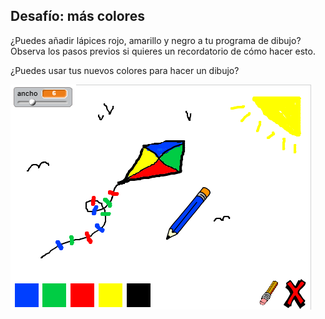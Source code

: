 ## Desafío: más colores

¿Puedes añadir lápices rojo, amarillo y negro a tu programa de dibujo? Observa los pasos previos si quieres un recordatorio de cómo hacer esto.

¿Puedes usar tus nuevos colores para hacer un dibujo?

![Captura de pantalla](images/paint-final.png)